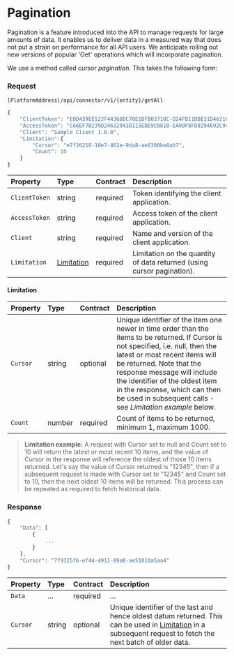 # Pagination

Pagination is a feature introduced into the API to manage requests for large amounts of data.
It enables us to deliver data in a measured way that does not put a strain on performance for all API users.
We anticipate rolling out new versions of popular 'Get' operations which will incorporate pagination.

We use a method called _cursor pagination_. This takes the following form:

### Request

`[PlatformAddress]/api/connector/v1/{entity}/getAll`

```javascript
{
    "ClientToken": "E0D439EE522F44368DC78E1BFB03710C-D24FB11DBE31D4621C4817E028D9E1D",
    "AccessToken": "C66EF7B239D24632943D115EDE9CB810-EA00F8FD8294692C940F6B5A8F9453D",
    "Client": "Sample Client 1.0.0",
    "Limitation":{
        "Cursor": "e7f26210-10e7-462e-9da8-ae8300be8ab7",
        "Count": 10
    }
}
```

| Property | Type | Contract | Description |
| :-- | :-- | :-- | :-- |
| `ClientToken` | string | required | Token identifying the client application. |
| `AccessToken` | string | required | Access token of the client application. |
| `Client` | string | required | Name and version of the client application. |
| `Limitation` | [Limitation](#limitation) | required | Limitation on the quantity of data returned (using cursor pagination). |

#### Limitation

| Property | Type | Contract | Description |
| :-- | :-- | :-- | :-- |
| `Cursor` | string | optional | Unique identifier of the item one newer in time order than the items to be returned. If Cursor is not specified, i.e. null, then the latest or most recent items will be returned. Note that the response message will include the identifier of the oldest item in the response, which can then be used in subsequent calls - see _Limitation example_ below. |
| `Count` | number | required | Count of items to be returned, minimum 1, maximum 1000. |

> **Limitation example:**
> A request with Cursor set to null and Count set to 10 will return the latest or most recent 10 items, and the value of Cursor in the response will reference the oldest of those 10 items returned.
> Let's say the value of Cursor returned is "12345", then if a subsequent request is made with Cursor set to "12345" and Count set to 10, then the next oldest 10 items will be returned.
> This process can be repeated as required to fetch historical data.

### Response

```javascript
{
    "Data": [
        {
        	...
        }
    ],
    "Cursor": "7f9325f6-ef44-4911-89a8-ae51010a5aa4"
}
```

| Property | Type | Contract | Description |
| :-- | :-- | :-- | :-- |
| `Data` | ... | required | ... |
| `Cursor` | string | optional | Unique identifier of the last and hence oldest datum returned. This can be used in [Limitation](#limitation) in a subsequent request to fetch the next batch of older data. |
